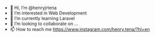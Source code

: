- 👋 Hi, I’m @henryjrtena
- 👀 I’m interested in Web Development
- 🌱 I’m currently learning Laravel
- 💞️ I’m looking to collaborate on ...
- 📫 How to reach me https://www.instagram.com/henry.tena/?hl=en

<!---
henryjrtena/henryjrtena is a ✨ special ✨ repository because its `README.md` (this file) appears on your GitHub profile.
You can click the Preview link to take a look at your changes.
--->

